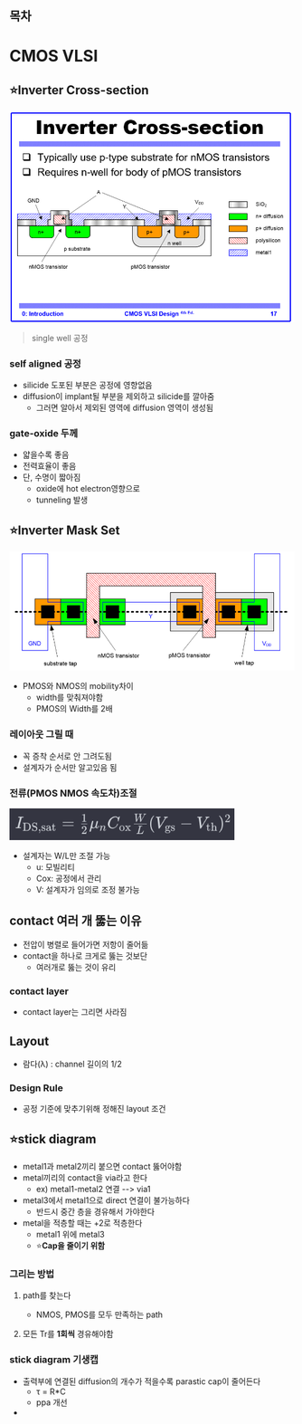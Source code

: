 ## 목차

# CMOS VLSI
## ⭐Inverter Cross-section
![alt text](../image/image-2.png)<br>
> single well 공정

### self aligned 공정
- silicide 도포된 부분은 공정에 영향없음
- diffusion이 implant될 부분을 제외하고 silicide를 깔아줌
  - 그러면 알아서 제외된 영역에 diffusion 영역이 생성됨

### gate-oxide 두께
- 얇을수록 좋음
- 전력효율이 좋음
- 단, 수명이 짧아짐
  - oxide에 hot electron영향으로
  - tunneling 발생


## ⭐Inverter Mask Set
![alt text](../image/image-1.png)<br>
- PMOS와 NMOS의 mobility차이
  - width를 맞춰져야함
  - PMOS의 Width를 2배
### 레이아웃 그릴 때
- 꼭 증착 순서로 안 그려도됨
- 설계자가 순서만 알고있음 됨

### 전류(PMOS NMOS 속도차)조절
![alt text](../image/image-3.png)<br>
- 설계자는 W/L만 조절 가능
  - u: 모빌리티
  - Cox: 공정에서 관리
  - V: 설계자가 임의로 조정 불가능

## contact 여러 개 뚫는 이유
- 전압이 병렬로 들어가면 저항이 줄어듦
- contact을 하나로 크게로 뚫는 것보단
  - 여러개로 뚫는 것이 유리

### contact layer
- contact layer는 그리면 사라짐


## Layout
- 람다(λ) : channel 길이의 1/2

### Design Rule
- 공정 기준에 맞추기위해 정해진 layout 조건


## ⭐stick diagram
- metal1과 metal2끼리 붙으면 contact 뚫어야함
- metal끼리의 contact을 via라고 한다
  - ex) metal1-metal2 연결 --> via1
- metal3에서 metal1으로 direct 연결이 불가능하다
  - 반드시 중간 층을 경유해서 가야한다
- metal을 적층할 때는 +2로 적층한다
  - metal1 위에 metal3
  - ⭐**Cap을 줄이기 위함**

### 그리는 방법
1. path를 찾는다
   - NMOS, PMOS를 모두 만족하는 path

2. 모든 Tr를 **1회씩** 경유해야함

### stick diagram 기생캡
- 출력부에 연결된 diffusion의 개수가 적을수록 parastic cap이 줄어든다
  - τ = R*C
  - ppa 개선
- 